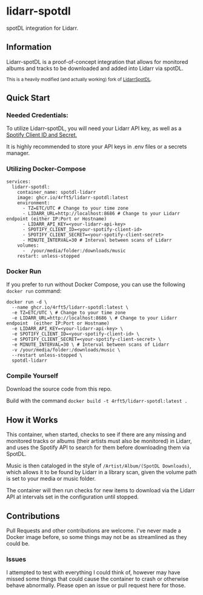 # lidarr-spotdl
spotDL integration for Lidarr.

## Information
Lidarr-spotDL is a proof-of-concept integration that allows for monitored albums and tracks to be downloaded and added into Lidarr via spotDL.

<sub>This is a heavily modified (and actually working) fork of <a href="https://gitlab.com/rmnavz/lidarrspotdl">LidarrSpotDL</a>.</sub>

## Quick Start
### Needed Credentials:
  To utilize Lidarr-spotDL, you will need your Lidarr API key, as well as a <a href="https://developer.spotify.com/">Spotify Client ID and Secret.</a>

  It is highly recommended to store your API keys in .env files or a secrets manager.


### Utilizing Docker-Compose
```
services:
  lidarr-spotdl:
    container_name: spotdl-lidarr
    image: ghcr.io/4rft5/lidarr-spotdl:latest
    environment:
      - TZ=ETC/UTC # Change to your time zone
      - LIDARR_URL=http://localhost:8686 # Change to your Lidarr endpoint (either IP:Port or Hostname)
      - LIDARR_API_KEY=<your-lidarr-api-key>
      - SPOTIFY_CLIENT_ID=<your-spotify-client-id>
      - SPOTIFY_CLIENT_SECRET=<your-spotify-client-secret>
      - MINUTE_INTERVAL=30 # Interval between scans of Lidarr
    volumes:
      -  /your/media/folder:/downloads/music
    restart: unless-stopped
```

### Docker Run
If you prefer to run without Docker Compose, you can use the following `docker run` command:
```
docker run -d \
  --name ghcr.io/4rft5/lidarr-spotdl:latest \
  -e TZ=ETC/UTC \ # Change to your time zone
  -e LIDARR_URL=http://localhost:8686 \ # Change to your Lidarr endpoint  (either IP:Port or Hostname)
  -e LIDARR_API_KEY=<your-lidarr-api-key> \
  -e SPOTIFY_CLIENT_ID=<your-spotify-client-id> \
  -e SPOTIFY_CLIENT_SECRET=<your-spotify-client-secret> \
  -e MINUTE_INTERVAL=30 \ # Interval between scans of Lidarr
  -v /your/media/folder:/downloads/music \
  --restart unless-stopped \
  spotdl-lidarr
```

### Compile Yourself
Download the source code from this repo.

Build with the command `docker build -t 4rft5/lidarr-spotdl:latest .`

## How it Works
This container, when started, checks to see if there are any missing and monitored tracks or albums (their artists must also be monitored) in Lidarr, and uses the Spotify API to search for them before downloading them via SpotDL.

Music is then cataloged in the style of `/Artist/Album/(SpotDL Downloads)`, which allows it to be found by Lidarr in a library scan, given the volume path is set to your media or music folder.

The container will then run checks for new items to download via the Lidarr API at intervals set in the configuration until stopped.

## Contributions

Pull Requests and other contributions are welcome. I've never made a Docker image before, so some things may not be as streamlined as they could be.

### Issues

I attempted to test with everything I could think of, however may have missed some things that could cause the container to crash or otherwise behave abnormally. Please open an issue or pull request here for those.
